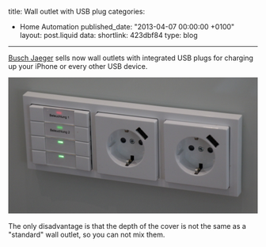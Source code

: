 title: Wall outlet with USB plug
categories:
  - Home Automation
published_date: "2013-04-07 00:00:00 +0100"
layout: post.liquid
data:
  shortlink: 423dbf84
  type: blog
---
[Busch Jaeger](http://www.busch-jaeger.de) sells now wall outlets with integrated USB plugs for charging up your iPhone or every other USB device.

<!-- more -->

![Wall Plug](WallPlug.jpg)

The only disadvantage is that the depth of the cover is not the same as a "standard" wall outlet, so you can not mix them.
